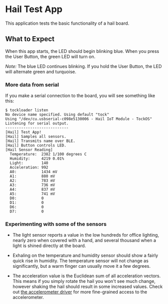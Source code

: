 Hail Test App
=============

This application tests the basic functionality of a hail board.


What to Expect
--------------

When this app starts, the LED should begin blinking blue. When you press the
User Button, the green LED will turn on.

_Note:_ The blue LED continues blinking.  If you hold the User Button,
the LED will alternate green and turquoise.

### More data from serial

If you make a serial connection to the board, you will see something like this:

    $ tockloader listen
    No device name specified. Using default "tock"
    Using "/dev/cu.usbserial-c098e5130006 - Hail IoT Module - TockOS"
    Listening for serial output.
    ----------------------------
    [Hail] Test App!
    [Hail] Samples all sensors.
    [Hail] Transmits name over BLE.
    [Hail] Button controls LED.
    [Hail Sensor Reading]
      Temperature:  2382 1/100 degrees C
      Humidity:     4219 0.01%
      Light:        140
      Acceleration: 992
      A0:           1434 mV
      A1:           880 mV
      A2:           783 mV
      A3:           736 mV
      A4:           837 mV
      A5:           741 mV
      D0:           0
      D1:           0
      D6:           0
      D7:           0

### Experimenting with some of the sensors

  * The light sensor reports a value in the low hundreds for office lighting,
    nearly zero when covered with a hand, and several thousand when a light is
    shined directly at the board.

  * Exhaling on the temperature and humidity sensor should show a fairly quick
    rise in humidity. The temperature sensor will not change as significantly,
    but a warm finger can usually move it a few degrees.

  * The acceleration value is the Euclidean sum of all acceleration vectors.
    This means if you simply rotate the hail you won't see much change, however
    shaking the hail should result in some increased values. Check out
    [the accelerometer driver](../../../libtock/FXOS8700CQ.h) for more
    fine-grained access to the accelerometer.
